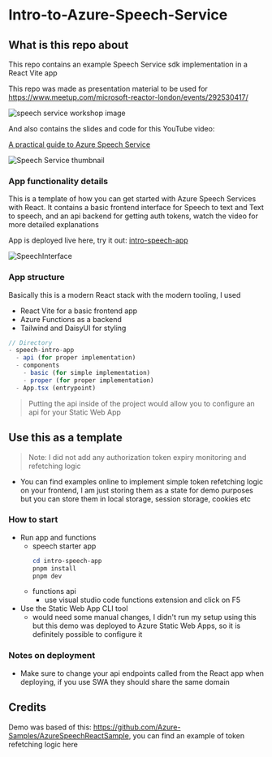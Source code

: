 # Intro-to-Azure-Speech-Service

## What is this repo about

This repo contains an example Speech Service sdk implementation in a React Vite app

This repo was made as presentation material to be used for https://www.meetup.com/microsoft-reactor-london/events/292530417/

![speech service workshop image](https://user-images.githubusercontent.com/56083944/232788314-d430f69a-039b-4b36-bd11-ab232f4916c7.png)

And also contains the slides and code for this YouTube video: 

[A practical guide to Azure Speech Service](https://www.youtube.com/embed/EjtVUbljNjM)

![Speech Service thumbnail](https://user-images.githubusercontent.com/56083944/232787347-44eb0639-59f1-4021-85dd-81d1440741af.png)

### App functionality details

This is a template of how you can get started with Azure Speech Services with React.
It contains a basic frontend interface for Speech to text and Text to speech, and an api backend for getting auth tokens, watch the video for more detailed explanations

App is deployed live here, try it out: [intro-speech-app](https://mango-meadow-0ef60e903.2.azurestaticapps.net/)

![SpeechInterface](https://user-images.githubusercontent.com/56083944/232786591-1d615ed8-49b0-4591-aa7a-cb5c0a6e6a6f.png)

### App structure

Basically this is a modern React stack with the modern tooling, I used

- React Vite for a basic frontend app
- Azure Functions as a backend
- Tailwind and DaisyUI for styling

```typescript
// Directory
- speech-intro-app
  - api (for proper implementation)
  - components
    - basic (for simple implementation)
    - proper (for proper implementation)
  - App.tsx (entrypoint)
```

> Putting the api inside of the project would allow you to configure an api for your Static Web App

## Use this as a template
> Note: I did not add any authorization token expiry monitoring and refetching logic

- You can find examples online to implement simple token refetching logic on your frontend, I am just storing them as a state for demo purposes but you can store them in local storage, session storage, cookies etc

### How to start

- Run app and functions
  - speech starter app 
    ```powershell
    cd intro-speech-app
    pnpm install
    pnpm dev
    ```
  - functions api
    - use visual studio code functions extension and click on F5 
- Use the Static Web App CLI tool
  - would need some manual changes, I didn't run my setup using this but this demo was deployed to Azure Static Web Apps, so it is definitely possible to configure it

### Notes on deployment

- Make sure to change your api endpoints called from the React app when deploying, if you use SWA they should share the same domain

## Credits

Demo was based of this: https://github.com/Azure-Samples/AzureSpeechReactSample, you can find an example of token refetching logic here
